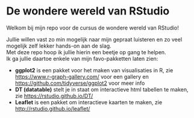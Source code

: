 # De wondere wereld van RStudio

Welkom bij mijn repo voor de cursus de wondere wereld van RStudio!

Jullie willen vast zo min mogelijk naar mijn gepraat luisteren en zo veel mogelijk zelf lekker hands-on aan de slag.<br>
Met deze repo hoop ik jullie hierin een beetje op gang te helpen.<br>
Ik ga jullie daartoe enkele van mijn favo-pakketten laten zien:
* <b>ggplot2</b> is een pakket voor het maken van visualisaties in R, zie https://www.r-graph-gallery.com/ voor een gallery en https://github.com/tidyverse/ggplot2 voor meer info<br>
* <b>DT (datatable)</b> stelt je in staat om interactieve html tabellen te maken, zie https://rstudio.github.io/DT/ <br>
* <b>Leaflet</b> is een pakket om interactieve kaarten te maken, zie http://rstudio.github.io/leaflet/ 




